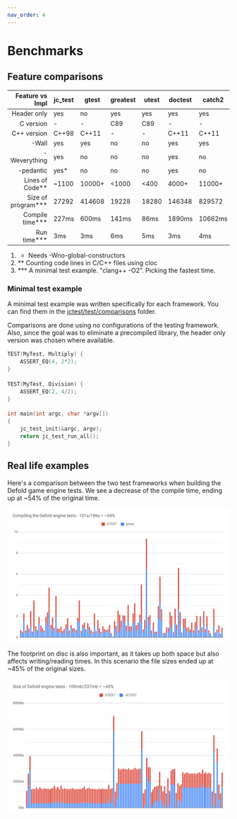 ```yaml
---
nav_order: 4
---
```


# Benchmarks

## Feature comparisons

| Feature vs Impl        | jc_test |  gtest  | greatest |  utest  | doctest |  catch2 |
|-----------------------:|---------|---------|----------|---------|---------|---------|
| Header only            |   yes   |    no   |    yes   |   yes   |   yes   |   yes   |
| C version              |    -    |    -    |    C89   |   C89   |    -    |    -    |
| C++ version            |  C++98  |  C++11  |     -    |    -    |  C++11  |  C++11  |
| -Wall                  |   yes   |   yes   |    no    |   no    |   yes   |   yes   |
| -Weverything           |   yes   |    no   |    no    |   no    |   yes   |    no   |
| -pedantic              |   yes*  |    no   |    no    |   no    |   yes   |    no   |
| Lines of Code**        |  ~1100  |  10000+ |   <1000  |  <400   |  4000+  |  11000+ |
| Size of program***     |  27292  |  414608 |   19228  |  18280  |  146348 |  829572 |
| Compile time***        |  227ms  |  600ms  |   141ms  |   86ms  |  1890ms | 10662ms |
| Run time***            |    3ms  |    3ms  |    6ms   |    5ms  |    3ms  |   4ms   |


1. * Needs -Wno-global-constructors
1. ** Counting code lines in C/C++ files using cloc
1. *** A minimal test example. "clang++ -O2". Picking the fastest time.

### Minimal test example

A minimal test example was written specifically for each framework.
You can find them in the [jctest/test/comparisons](https://github.com/JCash/jctest/tree/master/test/comparisons) folder.

Comparisons are done using no configurations of the testing framework.
Also, since the goal was to eliminate a precompiled library, the header only version was chosen where available.

```cpp
TEST(MyTest, Multiply) {
    ASSERT_EQ(4, 2*2);
}

TEST(MyTest, Division) {
    ASSERT_EQ(2, 4/2);
}

int main(int argc, char *argv[])
{
    jc_test_init(&argc, argv);
    return jc_test_run_all();
}
```

## Real life examples

Here's a comparison between the two test frameworks when building the Defold game engine tests.
We see a decrease of the compile time, ending up at ~54% of the original time.

![benchmark_enginetests.png](./examples/benchmark_enginetests.png)

The footprint on disc is also important, as it takes up both space but also affects writing/reading times.
In this scenario the file sizes ended up at ~45% of the original sizes.

![benchmark_enginetests.png](./examples/benchmark_enginetestsizes.png)

